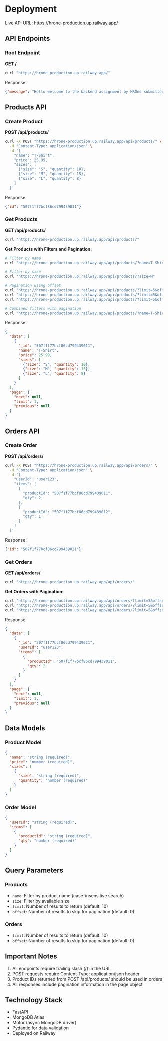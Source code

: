 # Deployment

Live API URL: https://hrone-production.up.railway.app/

## API Endpoints

### Root Endpoint

**GET /**
```bash
curl "https://hrone-production.up.railway.app/"
```

Response:
```json
{"message": "Hello welcome to the backend assignment by HROne submitted by Kanishk Pratap Singh"}
```

## Products API

### Create Product

**POST /api/products/**

```bash
curl -X POST "https://hrone-production.up.railway.app/api/products/" \
  -H "Content-Type: application/json" \
  -d '{
    "name": "T-Shirt",
    "price": 25.99,
    "sizes": [
      {"size": "S", "quantity": 10},
      {"size": "M", "quantity": 15},
      {"size": "L", "quantity": 8}
    ]
  }'
```

Response:
```json
{"id": "507f1f77bcf86cd799439011"}
```

### Get Products

**GET /api/products/**

```bash
curl "https://hrone-production.up.railway.app/api/products/"
```

**Get Products with Filters and Pagination:**

```bash
# Filter by name
curl "https://hrone-production.up.railway.app/api/products/?name=T-Shirt"

# Filter by size
curl "https://hrone-production.up.railway.app/api/products/?size=M"

# Pagination using offset
curl "https://hrone-production.up.railway.app/api/products/?limit=5&offset=0"
curl "https://hrone-production.up.railway.app/api/products/?limit=5&offset=5"
curl "https://hrone-production.up.railway.app/api/products/?limit=5&offset=10"

# Combined filters with pagination
curl "https://hrone-production.up.railway.app/api/products/?name=T-Shirt&size=M&limit=10&offset=0"
```

Response:
```json
{
  "data": [
    {
      "_id": "507f1f77bcf86cd799439011",
      "name": "T-Shirt",
      "price": 25.99,
      "sizes": [
        {"size": "S", "quantity": 10},
        {"size": "M", "quantity": 15},
        {"size": "L", "quantity": 8}
      ]
    }
  ],
  "page": {
    "next": null,
    "limit": 1,
    "previous": null
  }
}
```

## Orders API

### Create Order

**POST /api/orders/**

```bash
curl -X POST "https://hrone-production.up.railway.app/api/orders/" \
  -H "Content-Type: application/json" \
  -d '{
    "userId": "user123",
    "items": [
      {
        "productId": "507f1f77bcf86cd799439011",
        "qty": 2
      },
      {
        "productId": "507f1f77bcf86cd799439012",
        "qty": 1
      }
    ]
  }'
```

Response:
```json
{"id": "507f1f77bcf86cd799439021"}
```

### Get Orders

**GET /api/orders/**

```bash
curl "https://hrone-production.up.railway.app/api/orders/"
```

**Get Orders with Pagination:**

```bash
curl "https://hrone-production.up.railway.app/api/orders/?limit=5&offset=0"
curl "https://hrone-production.up.railway.app/api/orders/?limit=5&offset=5"
curl "https://hrone-production.up.railway.app/api/orders/?limit=5&offset=10"
```

Response:
```json
{
  "data": [
    {
      "_id": "507f1f77bcf86cd799439021",
      "userId": "user123",
      "items": [
        {
          "productId": "507f1f77bcf86cd799439011",
          "qty": 2
        }
      ]
    }
  ],
  "page": {
    "next": null,
    "limit": 1,
    "previous": null
  }
}
```

## Data Models

### Product Model
```json
{
  "name": "string (required)",
  "price": "number (required)",
  "sizes": [
    {
      "size": "string (required)",
      "quantity": "number (required)"
    }
  ]
}
```

### Order Model
```json
{
  "userId": "string (required)",
  "items": [
    {
      "productId": "string (required)",
      "qty": "number (required)"
    }
  ]
}
```

## Query Parameters

### Products
- `name`: Filter by product name (case-insensitive search)
- `size`: Filter by available size
- `limit`: Number of results to return (default: 10)
- `offset`: Number of results to skip for pagination (default: 0)

### Orders
- `limit`: Number of results to return (default: 10)
- `offset`: Number of results to skip for pagination (default: 0)

## Important Notes

1. All endpoints require trailing slash (/) in the URL
2. POST requests require Content-Type: application/json header
3. Product IDs returned from POST /api/products/ should be used in orders
4. All responses include pagination information in the page object

## Technology Stack

- FastAPI
- MongoDB Atlas
- Motor (async MongoDB driver)
- Pydantic for data validation
- Deployed on Railway 